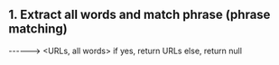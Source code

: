 ## 1. Extract all words and match phrase (phrase matching)


<request word> ------> <URLs, all words>
    if yes, return URLs
    else, return null